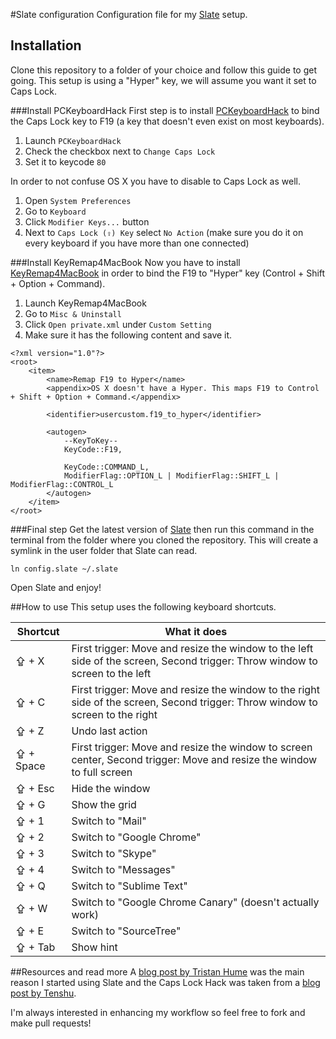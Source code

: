 #Slate configuration
Configuration file for my [Slate](https://github.com/jigish/slate) setup.

## Installation
Clone this repository to a folder of your choice and follow this guide to get going. This setup is using a "Hyper" key, we will assume you want it set to Caps Lock.

###Install PCKeyboardHack
First step is to install [PCKeyboardHack](https://pqrs.org/macosx/keyremap4macbook/pckeyboardhack.html.en) to bind the Caps Lock key to F19 (a key that doesn't even exist on most keyboards).

1. Launch `PCKeyboardHack`
2. Check the checkbox next to `Change Caps Lock`
3. Set it to keycode `80`

In order to not confuse OS X you have to disable to Caps Lock as well.

1. Open `System Preferences`
2. Go to `Keyboard`
3. Click `Modifier Keys...` button
4. Next to `Caps Lock (⇪) Key` select `No Action` (make sure you do it on every keyboard if you have more than one connected)

###Install KeyRemap4MacBook
Now you have to install [KeyRemap4MacBook](https://pqrs.org/macosx/keyremap4macbook/) in order to bind the F19 to "Hyper" key (Control + Shift + Option + Command).

1. Launch KeyRemap4MacBook
2. Go to `Misc & Uninstall`
3. Click `Open private.xml` under `Custom Setting`
4. Make sure it has the following content and save it.

````
<?xml version="1.0"?>
<root>
    <item>
        <name>Remap F19 to Hyper</name>
        <appendix>OS X doesn't have a Hyper. This maps F19 to Control + Shift + Option + Command.</appendix>

        <identifier>usercustom.f19_to_hyper</identifier>

        <autogen>
            --KeyToKey--
            KeyCode::F19,

            KeyCode::COMMAND_L,
            ModifierFlag::OPTION_L | ModifierFlag::SHIFT_L | ModifierFlag::CONTROL_L
        </autogen>
    </item>
</root>
````

###Final step
Get the latest version of [Slate](https://github.com/jigish/slate) then run this command in the terminal from the folder where you cloned the repository. This will create a symlink in the user folder that Slate can read.

`ln config.slate ~/.slate`

Open Slate and enjoy!

##How to use
This setup uses the following keyboard shortcuts.

Shortcut | What it does
---|---
⇪ + X|First trigger: Move and resize the window to the left side of the screen, Second trigger: Throw window to screen to the left
⇪ + C|First trigger: Move and resize the window to the right side of the screen, Second trigger: Throw window to screen to the right
⇪ + Z|Undo last action
⇪ + Space|First trigger: Move and resize the window to screen center, Second trigger: Move and resize the window to full screen
⇪ + Esc|Hide the window
⇪ + G|Show the grid
⇪ + 1|Switch to "Mail"
⇪ + 2|Switch to "Google Chrome"
⇪ + 3|Switch to "Skype"
⇪ + 4|Switch to "Messages"
⇪ + Q|Switch to "Sublime Text"
⇪ + W|Switch to "Google Chrome Canary" (doesn't actually work)
⇪ + E|Switch to "SourceTree"
⇪ + Tab|Show hint

##Resources and read more
A [blog post by Tristan Hume](http://thume.ca/howto/2012/11/19/using-slate/) was the main reason I started using Slate and the Caps Lock Hack was taken from a [blog post by Tenshu](http://www.tenshu.net/2012/11/using-caps-lock-as-new-modifier-key-in.html).

I'm always interested in enhancing my workflow so feel free to fork and make pull requests!
